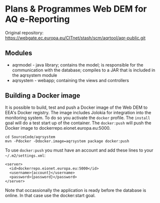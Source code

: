 Plans & Programmes Web DEM for AQ e-Reporting
=============================================

Original repository: https://webgate.ec.europa.eu/CITnet/stash/scm/aqrtool/aqr-public.git

Modules
-------

* aqrmodel - java library; contains the model; is responsible for the communication with the database; compiles to a JAR that is included in the aqrsystem module
* aqrsystem - webapp; containing the views and controllers

Building a Docker image
-----------------------

It is possible to build, test and push a Docker image of the Web DEM to EEA's Docker registry. The image includes Jolokia for integration into the monitoring system. To do so you activate the `docker` profile. The `install` goal will do a test start up of the container. The `docker:push` will push the Docker image to dockerrepo.eionet.europa.eu:5000.
```
cd SourceCode/aqrsystem
mvn -Pdocker -Ddocker.image=aqrsystem package docker:push
```
To use `docker:push` you must have an account and add these lines to your `~/.m2/settings.xml`:
```
<server>
  <id>dockerrepo.eionet.europa.eu:5000</id>
  <username>{account}</username>
  <password>{password}</password>
</server>
```
Note that occassionally the application is ready before the database is online. In that case use the docker:start goal.
